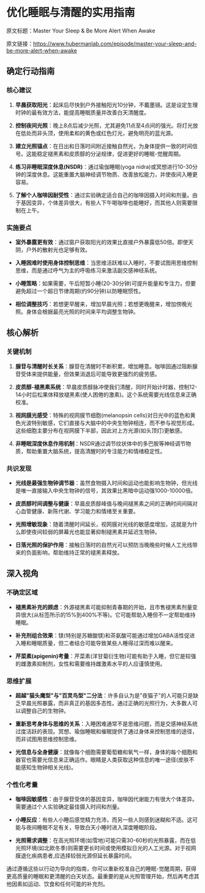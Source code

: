 # 优化睡眠与清醒的实用指南

原文标题：Master Your Sleep & Be More Alert When Awake

原文链接：https://www.hubermanlab.com/episode/master-your-sleep-and-be-more-alert-when-awake

<YouTube videoId="nm1TxQj9IsQ" />

## 确定行动指南

### 核心建议
1. **早晨获取阳光**：起床后尽快到户外接触阳光10分钟，不戴墨镜。这是设定生理时钟的最有效方法，能提高睡眠质量并改善白天清醒度。
   
2. **控制夜间光照**：晚上8点后减少光照，尤其避免11点至4点间的强光。将灯光放在低处而非头顶，使用柔和的黄色或红色灯光，避免明亮的蓝光源。
   
3. **建立光照锚点**：在日出和日落时间附近接触自然光，为身体提供一致的时间信号。这能稳定褪黑素和皮质醇的分泌规律，促进更好的睡眠-觉醒周期。

4. **练习非睡眠深度休息(NSDR)**：通过瑜伽睡眠(yoga nidra)或冥想进行10-30分钟的深度休息。这能重置大脑神经调节物质、改善放松能力，并使夜间入睡更容易。

5. **了解个人咖啡因耐受性**：通过实验确定适合自己的咖啡因摄入时间和剂量。由于基因变异，个体差异很大，有些人下午喝咖啡也能睡好，而其他人则需要限制在上午。

### 实施要点
- **室外暴露更有效**：通过窗户获取阳光的效果比直接户外暴露低50倍。即使天阴，户外的散射光也足够有效。
  
- **入睡困难时使用身体控制思维**：当思维活跃难以入睡时，不要试图用思维控制思维，而是通过呼气为主的呼吸练习来激活副交感神经系统。
  
- **小睡策略**：如果需要，午后短暂小睡(20-30分钟)可提升能量和专注力，但要避免超过一个超日节律周期(约90分钟)以防睡眠惯性。
  
- **相位调整技巧**：若想更早醒来，增加早晨光照；若想更晚醒来，增加傍晚光照。身体会根据最亮光照的时间来平均调整生物钟。

## 核心解析

### 关键机制
1. **腺苷与清醒时长关系**：腺苷在清醒时不断积累，增加睡意。咖啡因通过阻断腺苷受体来提供能量，但效果消退后可能导致更强烈的疲劳感。

2. **皮质醇-褪黑素系统**：早晨皮质醇脉冲使我们清醒，同时开始计时器，控制12-14小时后松果体释放褪黑素(使人困倦的激素)。这个系统需要光线信息来正确校准。

3. **视网膜光感受**：特殊的视网膜节细胞(melanopsin cells)对日光中的蓝色和黄色光波特别敏感，它们直接与大脑中的中央生物钟相连，而不参与视觉形成。这些细胞主要分布在视网膜下半部，因此对上方光源(如头顶灯)更敏感。

4. **非睡眠深度休息作用机制**：NSDR通过调节纹状体中的多巴胺等神经调节物质，帮助重置大脑系统，提高清醒时的专注能力和情绪稳定性。

### 共识发现
- **光线是最强生物钟调节器**：虽然食物摄入时间和运动也能影响生物钟，但光线是唯一直接输入中央生物钟的信号，其效果比黑暗中运动强1000-10000倍。

- **皮质醇时间调整与健康**：早晨皮质醇峰值与晚间褪黑素之间的正确时间间隔对心血管健康、新陈代谢、学习能力和情绪至关重要。

- **光照增敏现象**：随着清醒时间延长，视网膜对光线的敏感度增加，这就是为什么即使夜间较弱的屏幕光也能显著抑制褪黑素并延迟生物钟。

- **日落光照的保护作用**：接触日落时的自然光可以预防当晚晚些时候人工光线带来的负面影响，帮助维持正常的褪黑素释放。

## 深入视角

### 不确定区域
- **褪黑素补充的顾虑**：外源褪黑素可能抑制青春期的开始，且市售褪黑素剂量变异很大(从标签所示的15%到400%不等)。它可能帮助入睡但不一定帮助维持睡眠。

- **补充剂组合效果**：镁(特别是苏糖酸镁)和茶氨酸可能通过增加GABA活性促进入睡和睡眠质量，但二者结合可能导致某些人睡得过深而难以醒来。

- **芹菜素(apigenin)考量**：芹菜素(洋甘菊衍生物)可能有助于入睡，但它是较强的雌激素抑制剂，女性和需要维持雌激素水平的人应谨慎使用。

### 思维扩展
- **超越"猫头鹰型"与"百灵鸟型"二分法**：许多自认为是"夜猫子"的人可能只是缺乏早晨光照暴露，而非真正的基因多态性。通过正确的光照行为，大多数人可以调整自己的生物钟。

- **重新思考身体与思维的关系**：入睡困难通常不是思维问题，而是交感神经系统过度活跃的表现。冥想、瑜伽睡眠和催眠提供了通过身体来控制思维的途径，而非试图用思维控制思维。

- **光信息与全身健康**：就像每个细胞需要葡萄糖和氧气一样，身体的每个细胞和器官也需要光信息来正确运作。眼睛是人类获取这种信息的唯一途径(皮肤不能感知生物钟相关光线)。

### 个性化考量
- **咖啡因敏感性**：由于腺苷受体的基因变异，咖啡因代谢能力有很大个体差异。需要通过个人实验确定最佳摄入时间和剂量。

- **小睡反应**：有些人小睡后感觉精力充沛，而另一些人则感到迷糊和不适。这可能与夜间睡眠不足有关，导致白天小睡时进入深度睡眠阶段。

- **光照需求调整**：在高光照环境(如雪地)可能只需30-60秒的光照暴露，而在低光照环境(如北欧冬季)则需要更长时间或使用模拟日光的人工光源。对于视网膜退化疾病患者,应选择较弱光源但延长暴露时间。

通过遵循这些以行动为导向的指南，你可以重新校准自己的睡眠-觉醒周期，获得更高质量的睡眠和更清醒的白天状态。最重要的是从光照管理开始，然后再考虑其他因素如运动、饮食和任何可能的补充剂。
